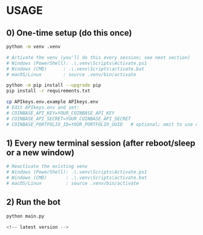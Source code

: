 # USAGE

## 0) One-time setup (do this once)
```bash
python -m venv .venv

# Activate the venv (you'll do this every session; see next section)
# Windows (PowerShell): .\.venv\Scripts\Activate.ps1
# Windows (CMD)      : .\.venv\Scripts\activate.bat
# macOS/Linux        : source .venv/bin/activate

python -m pip install --upgrade pip
pip install -r requirements.txt

cp APIkeys.env.example APIkeys.env
# Edit APIkeys.env and set:
# COINBASE_API_KEY=YOUR_COINBASE_API_KEY
# COINBASE_API_SECRET=YOUR_COINBASE_API_SECRET
# COINBASE_PORTFOLIO_ID=YOUR_PORTFOLIO_UUID   # optional; omit to use default portfolio
```

## 1) Every new terminal session (after reboot/sleep or a new window)
```bash
# Reactivate the existing venv
# Windows (PowerShell): .\.venv\Scripts\Activate.ps1
# Windows (CMD)       : .\.venv\Scripts\activate.bat
# macOS/Linux         : source .venv/bin/activate
```

## 2) Run the bot
```bash
python main.py

<!-- latest version -->

